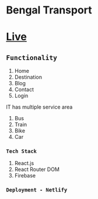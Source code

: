 # Bengal Transport  
# [Live](https://keen-lewin-28a3ed.netlify.app/)

## `Functionality`
1. Home
2. Destination
3. Blog
4. Contact
5. Login

IT has multiple service area
1. Bus
2. Train
3. Bike
4. Car

### `Tech Stack`
1. React.js
2. React Router DOM
3. Firebase
 
### `Deployment - Netlify`
